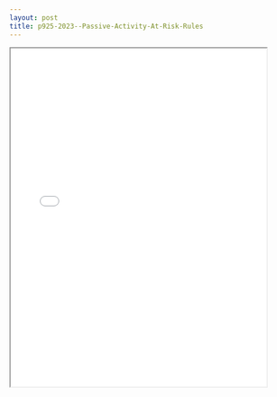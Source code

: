 ```yaml
---
layout: post
title: p925-2023--Passive-Activity-At-Risk-Rules
---
```


<div class="pdf-container">
<iframe src="/ea//_pdf-2-md/p925-2023--Passive-Activity-At-Risk-Rules.pdf" height="600" width="90%" allowFullScreen="true"></iframe>
</div>

